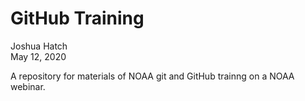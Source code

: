 # GitHub Training

Joshua Hatch\
May 12, 2020

A repository for materials of NOAA git and GitHub trainng on a NOAA webinar.
